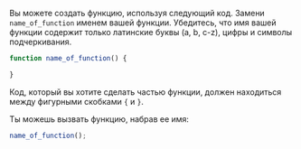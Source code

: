 Вы можете создать функцию, используя следующий код. Замени `name_of_function` именем вашей функции. Убедитесь, что имя вашей функции содержит только латинские буквы (a, b, c-z), цифры и символы подчеркивания.

```javascript
function name_of_function() {

}
```

Код, который вы хотите сделать частью функции, должен находиться между фигурными скобками `{` и `}`.

Ты можешь вызвать функцию, набрав ее имя:

```javascript
name_of_function();
```
